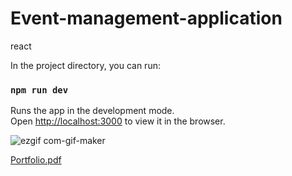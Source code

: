 # Event-management-application
react

In the project directory, you can run:

### `npm run dev`

Runs the app in the development mode.<br>
Open [http://localhost:3000](http://localhost:3000) to view it in the browser.

![ezgif com-gif-maker](https://user-images.githubusercontent.com/52202834/91641277-e2142900-ea40-11ea-8196-a4ea2285d5d2.gif)

[Portfolio.pdf](https://github.com/sushmarj/Event-management-application/files/5145526/Portfolio.pdf)
